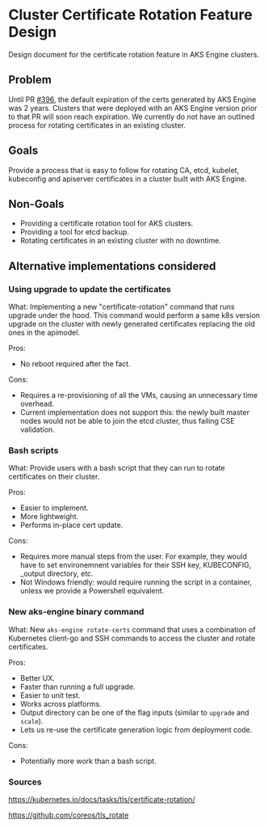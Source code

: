 # Cluster Certificate Rotation Feature Design

Design document for the certificate rotation feature in AKS Engine clusters.

## Problem

Until PR [#396](https://github.com/Azure/aks-engine/pull/396), the default expiration of the certs generated by AKS Engine was 2 years. Clusters that were deployed with an AKS Engine version prior to that PR will soon reach expiration. We currently do not have an outlined process for rotating certificates in an existing cluster.

## Goals

Provide a process that is easy to follow for rotating CA, etcd, kubelet, kubeconfig and apiserver certificates in a cluster built with AKS Engine.

## Non-Goals

- Providing a certificate rotation tool for AKS clusters.
- Providing a tool for etcd backup.
- Rotating certificates in an existing cluster with no downtime.

## Alternative implementations considered

### Using upgrade to update the certificates

What: Implementing a new "certificate-rotation" command that runs upgrade under the hood. This command would perform a same k8s version upgrade on the cluster with newly generated certificates replacing the old ones in the apimodel.

Pros:

- No reboot required after the fact.

Cons:

- Requires a re-provisioning of all the VMs, causing an unnecessary time overhead.
- Current implementation does not support this: the newly built master nodes would not be able to join the etcd cluster, thus failing CSE validation.

### Bash scripts

What: Provide users with a bash script that they can run to rotate certificates on their cluster.

Pros:

- Easier to implement.
- More lightweight.
- Performs in-place cert update.

Cons:

- Requires more manual steps from the user. For example, they would have to set environemnent variables for their SSH key, KUBECONFIG, _output directory, etc.
- Not Windows friendly: would require running the script in a container, unless we provide a Powershell equivalent.

### New aks-engine binary command

What: New `aks-engine rotate-certs` command that uses a combination of Kubernetes client-go and SSH commands to access the cluster and rotate certificates.

Pros:

- Better UX.
- Faster than running a full upgrade.
- Easier to unit test.
- Works across platforms.
- Output directory can be one of the flag inputs (similar to `upgrade` and `scale`).
- Lets us re-use the certificate generation logic from deployment code.

Cons:

- Potentially more work than a bash script.

### Sources

https://kubernetes.io/docs/tasks/tls/certificate-rotation/

https://github.com/coreos/tls_rotate
